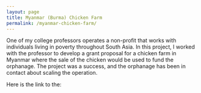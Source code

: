 ```yaml
---
layout: page
title: Myanmar (Burma) Chicken Farm
permalink: /myanmar-chicken-farm/
---
```


One of my college professors operates a non-profit that works with individuals living in poverty throughout South Asia. In this project, I worked with the professor to develop a grant proposal for a chicken farm in Myanmar where the sale of the chicken would be used to fund the orphanage. The project was a success, and the orphanage has been in contact about scaling the operation.

Here is the link to the:
